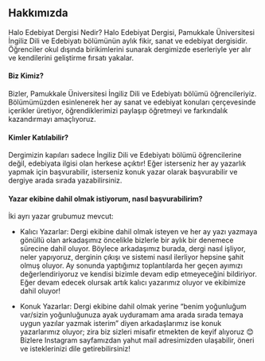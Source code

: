 ## Hakkımızda

Halo Edebiyat Dergisi Nedir?
Halo Edebiyat Dergisi, Pamukkale Üniversitesi İngiliz Dili ve Edebiyatı bölümünün aylık fikir, sanat ve edebiyat dergisidir. Öğrenciler okul dışında birikimlerini sunarak dergimizde eserleriyle yer alır ve kendilerini geliştirme fırsatı yakalar.

#### Biz Kimiz?

Bizler, Pamukkale Üniversitesi İngiliz Dili ve Edebiyatı bölümü öğrencileriyiz. Bölümümüzden esinlenerek her ay sanat ve edebiyat konuları çerçevesinde içerikler üretiyor, öğrendiklerimizi paylaşıp öğretmeyi ve farkındalık kazandırmayı amaçlıyoruz.

#### Kimler Katılabilir?

Dergimizin kapıları sadece İngiliz Dili ve Edebiyatı bölümü öğrencilerine değil, edebiyata ilgisi olan herkese açıktır! Eğer isterseniz her ay yazarlık yapmak için başvurabilir, isterseniz konuk yazar olarak başvurabilir ve dergiye arada sırada yazabilirsiniz.

#### Yazar ekibine dahil olmak istiyorum, nasıl başvurabilirim?

İki ayrı yazar grubumuz mevcut:

- Kalıcı Yazarlar:
  Dergi ekibine dahil olmak isteyen ve her ay yazı yazmaya gönüllü olan arkadaşımız öncelikle bizlerle bir aylık bir denemece sürecine dahil oluyor. Böylece arkadaşımız burada, dergi nasıl işliyor, neler yapıyoruz, derginin çıkışı ve sistemi nasıl ilerliyor hepsine şahit olmuş oluyor. Ay sonunda yaptığımız toplantılarda her geçen ayımızı değerlendiriyoruz ve kendisi bizimle devam edip etmeyeceğini bildiriyor. Eğer devam edecek olursak artık kalıcı yazarımız oluyor ve ekibimize dahil oluyor!

- Konuk Yazarlar:
  Dergi ekibine dahil olmak yerine “benim yoğunluğum var/sizin yoğunluğunuza ayak uyduramam ama arada sırada temaya uygun yazılar yazmak isterim” diyen arkadaşlarımız ise konuk yazarlarımız oluyor; zira biz sizleri misafir etmekten de keyif alıyoruz 😊 Bizlere Instagram sayfamızdan yahut mail adresimizden ulaşabilir, öneri ve isteklerinizi dile getirebilirsiniz!
